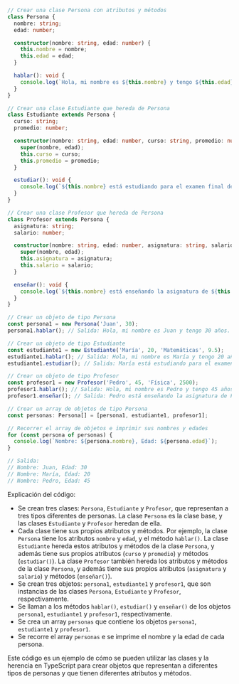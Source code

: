 ```typescript
// Crear una clase Persona con atributos y métodos
class Persona {
  nombre: string;
  edad: number;

  constructor(nombre: string, edad: number) {
    this.nombre = nombre;
    this.edad = edad;
  }

  hablar(): void {
    console.log(`Hola, mi nombre es ${this.nombre} y tengo ${this.edad} años.`);
  }
}

// Crear una clase Estudiante que hereda de Persona
class Estudiante extends Persona {
  curso: string;
  promedio: number;

  constructor(nombre: string, edad: number, curso: string, promedio: number) {
    super(nombre, edad);
    this.curso = curso;
    this.promedio = promedio;
  }

  estudiar(): void {
    console.log(`${this.nombre} está estudiando para el examen final de ${this.curso}.`);
  }
}

// Crear una clase Profesor que hereda de Persona
class Profesor extends Persona {
  asignatura: string;
  salario: number;

  constructor(nombre: string, edad: number, asignatura: string, salario: number) {
    super(nombre, edad);
    this.asignatura = asignatura;
    this.salario = salario;
  }

  enseñar(): void {
    console.log(`${this.nombre} está enseñando la asignatura de ${this.asignatura} a sus alumnos.`);
  }
}

// Crear un objeto de tipo Persona
const persona1 = new Persona('Juan', 30);
persona1.hablar(); // Salida: Hola, mi nombre es Juan y tengo 30 años.

// Crear un objeto de tipo Estudiante
const estudiante1 = new Estudiante('María', 20, 'Matemáticas', 9.5);
estudiante1.hablar(); // Salida: Hola, mi nombre es María y tengo 20 años.
estudiante1.estudiar(); // Salida: María está estudiando para el examen final de Matemáticas.

// Crear un objeto de tipo Profesor
const profesor1 = new Profesor('Pedro', 45, 'Física', 2500);
profesor1.hablar(); // Salida: Hola, mi nombre es Pedro y tengo 45 años.
profesor1.enseñar(); // Salida: Pedro está enseñando la asignatura de Física a sus alumnos.

// Crear un array de objetos de tipo Persona
const personas: Persona[] = [persona1, estudiante1, profesor1];

// Recorrer el array de objetos e imprimir sus nombres y edades
for (const persona of personas) {
  console.log(`Nombre: ${persona.nombre}, Edad: ${persona.edad}`);
}

// Salida:
// Nombre: Juan, Edad: 30
// Nombre: María, Edad: 20
// Nombre: Pedro, Edad: 45
```

Explicación del código:

* Se crean tres clases: `Persona`, `Estudiante` y `Profesor`, que representan a tres tipos diferentes de personas. La clase `Persona` es la clase base, y las clases `Estudiante` y `Profesor` heredan de ella.
* Cada clase tiene sus propios atributos y métodos. Por ejemplo, la clase `Persona` tiene los atributos `nombre` y `edad`, y el método `hablar()`. La clase `Estudiante` hereda estos atributos y métodos de la clase `Persona`, y además tiene sus propios atributos (`curso` y `promedio`) y métodos (`estudiar()`). La clase `Profesor` también hereda los atributos y métodos de la clase `Persona`, y además tiene sus propios atributos (`asignatura` y `salario`) y métodos (`enseñar()`).
* Se crean tres objetos: `persona1`, `estudiante1` y `profesor1`, que son instancias de las clases `Persona`, `Estudiante` y `Profesor`, respectivamente.
* Se llaman a los métodos `hablar()`, `estudiar()` y `enseñar()` de los objetos `persona1`, `estudiante1` y `profesor1`, respectivamente.
* Se crea un array `personas` que contiene los objetos `persona1`, `estudiante1` y `profesor1`.
* Se recorre el array `personas` e se imprime el nombre y la edad de cada persona.

Este código es un ejemplo de cómo se pueden utilizar las clases y la herencia en TypeScript para crear objetos que representan a diferentes tipos de personas y que tienen diferentes atributos y métodos.